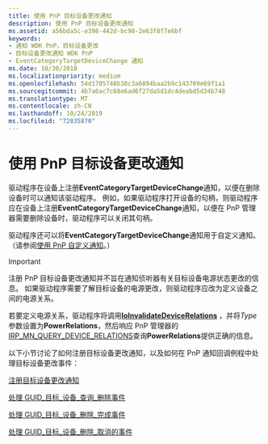 ```yaml
---
title: 使用 PnP 目标设备更改通知
description: 使用 PnP 目标设备更改通知
ms.assetid: a56bda5c-e398-442d-bc90-2e63f8f7e6bf
keywords:
- 通知 WDK PnP，目标设备更改
- 目标设备更改通知 WDK PnP
- EventCategoryTargetDeviceChange 通知
ms.date: 10/30/2018
ms.localizationpriority: medium
ms.openlocfilehash: 54d1705748b38c3a6894baa2b9c143709e69f1a1
ms.sourcegitcommit: 4b7a6ac7c68e6ad6f27da5d1dc4deabd5d34b748
ms.translationtype: MT
ms.contentlocale: zh-CN
ms.lasthandoff: 10/24/2019
ms.locfileid: "72835870"
---
```

# <a name="using-pnp-target-device-change-notification"></a>使用 PnP 目标设备更改通知

驱动程序在设备上注册**EventCategoryTargetDeviceChange**通知，以便在删除设备时可以通知该驱动程序。 例如，如果驱动程序打开设备的句柄，则驱动程序应在设备上注册**EventCategoryTargetDeviceChange**通知，以便在 PnP 管理器需要删除设备时，驱动程序可以关闭其句柄。

驱动程序还可以将**EventCategoryTargetDeviceChange**通知用于自定义通知。 （请参阅[使用 PnP 自定义通知](using-pnp-custom-notification.md)。）

> [!IMPORTANT]
> 注册 PnP 目标设备更改通知并不旨在通知侦听器有关目标设备电源状态更改的信息。 如果驱动程序需要了解目标设备的电源更改，则驱动程序应改为定义设备之间的电源关系。 
>
> 若要定义电源关系，驱动程序将调用[**IoInvalidateDeviceRelations**](https://docs.microsoft.com/windows-hardware/drivers/ddi/wdm/nf-wdm-ioinvalidatedevicerelations) ，并将*Type*参数设置为**PowerRelations**，然后响应 PnP 管理器的[IRP_MN_QUERY_DEVICE_RELATIONS](irp-mn-query-device-relations.md)查询**PowerRelations**提供正确的信息。

以下小节讨论了如何注册目标设备更改通知，以及如何在 PnP 通知回调例程中处理目标设备更改事件：

[注册目标设备更改通知](registering-for-target-device-change-notification.md)

[处理 GUID\_目标\_设备\_查询\_删除事件](handling-a-guid-target-device-query-remove-event.md)

[处理 GUID\_目标\_设备\_删除\_完成事件](handling-a-guid-target-device-remove-complete-event.md)

[处理 GUID\_目标\_设备\_删除\_取消的事件](handling-a-guid-target-device-remove-cancelled-event.md)

 

 




